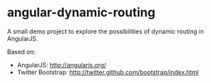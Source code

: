 angular-dynamic-routing
=======================

A small demo project to explore the possibilities of dynamic routing in AngularJS.

Based on:

 * AngularJS: http://angularjs.org/
 * Twitter Bootstrap: http://twitter.github.com/bootstrap/index.html
